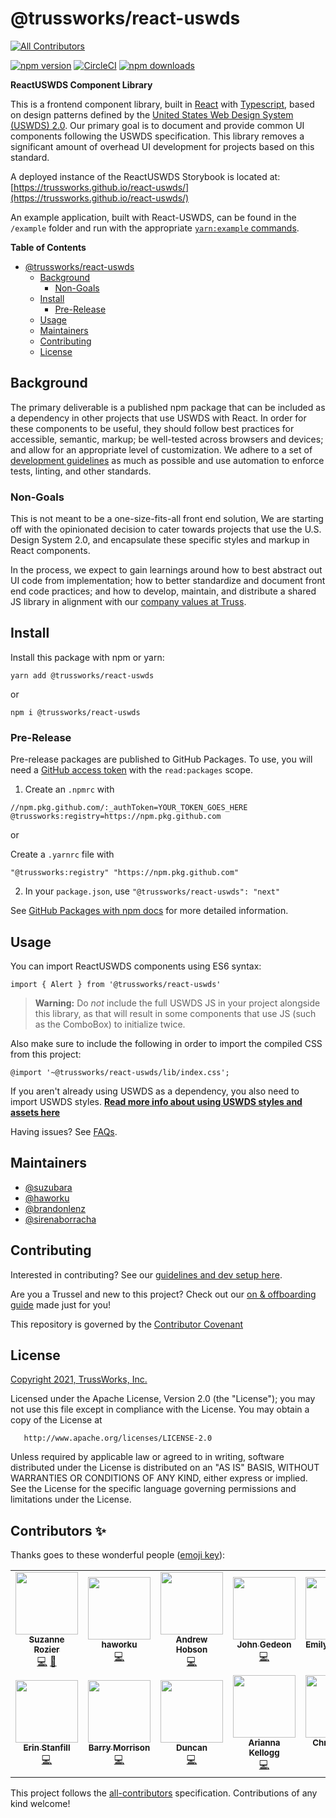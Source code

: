 # @trussworks/react-uswds
<!-- ALL-CONTRIBUTORS-BADGE:START - Do not remove or modify this section -->
[![All Contributors](https://img.shields.io/badge/all_contributors-13-orange.svg?style=flat-square)](#contributors-)
<!-- ALL-CONTRIBUTORS-BADGE:END -->

[![npm version](https://img.shields.io/npm/v/@trussworks/react-uswds)](https://www.npmjs.com/package/@trussworks/react-uswds)
[![CircleCI](https://img.shields.io/circleci/build/github/trussworks/react-uswds/develop)](https://circleci.com/gh/trussworks/react-uswds)
[![npm downloads](https://img.shields.io/npm/dm/@trussworks/react-uswds)](https://www.npmjs.com/package/@trussworks/react-uswds)

**ReactUSWDS Component Library**

This is a frontend component library, built in [React](https://reactjs.org/) with [Typescript](https://www.typescriptlang.org/), based on design patterns defined by the [United States Web Design System (USWDS) 2.0](https://designsystem.digital.gov/). Our primary goal is to document and provide common UI components following the USWDS specification. This library removes a significant amount of overhead UI development for projects based on this standard.

A deployed instance of the ReactUSWDS Storybook is located at: [https://trussworks.github.io/react-uswds/](https://trussworks.github.io/react-uswds/)

An example application, built with React-USWDS, can be found in the `/example` folder and run with the appropriate [`yarn:example` commands](./docs/contributing.md#available-commands).

**Table of Contents**

- [@trussworks/react-uswds](#trussworksreact-uswds)
  - [Background](#background)
    - [Non-Goals](#non-goals)
  - [Install](#install)
    - [Pre-Release](#pre-release)
  - [Usage](#usage)
  - [Maintainers](#maintainers)
  - [Contributing](#contributing)
  - [License](#license)

## Background

The primary deliverable is a published npm package that can be included as a dependency in other projects that use USWDS with React. In order for these components to be useful, they should follow best practices for accessible, semantic, markup; be well-tested across browsers and devices; and allow for an appropriate level of customization. We adhere to a set of [development guidelines](./docs/contributing.md#guidelines) as much as possible and use automation to enforce tests, linting, and other standards.

### Non-Goals

This is not meant to be a one-size-fits-all front end solution, We are starting off with the opinionated decision to cater towards projects that use the U.S. Design System 2.0, and encapsulate these specific styles and markup in React components.

In the process, we expect to gain learnings around how to best abstract out UI code from implementation; how to better standardize and document front end code practices; and how to develop, maintain, and distribute a shared JS library in alignment with our [company values at Truss](https://truss.works/values).

## Install

Install this package with npm or yarn:

```
yarn add @trussworks/react-uswds
```

or

```
npm i @trussworks/react-uswds
```

### Pre-Release

Pre-release packages are published to GitHub Packages. To use, you
will need a [GitHub access
token](https://docs.github.com/en/packages/publishing-and-managing-packages/about-github-packages#about-tokens)
with the `read:packages` scope.

1. Create an `.npmrc` with

```
//npm.pkg.github.com/:_authToken=YOUR_TOKEN_GOES_HERE
@trussworks:registry=https://npm.pkg.github.com
```

or

Create a `.yarnrc` file with

```
"@trussworks:registry" "https://npm.pkg.github.com"
```

2. In your `package.json`, use `"@trussworks/react-uswds": "next"`

See [GitHub Packages with npm
docs](https://docs.github.com/en/packages/using-github-packages-with-your-projects-ecosystem/configuring-npm-for-use-with-github-packages)
for more detailed information.

## Usage

You can import ReactUSWDS components using ES6 syntax:

```
import { Alert } from '@trussworks/react-uswds'
```

> **Warning:** Do _not_ include the full USWDS JS in your project alongside this library, as that will result in some components that use JS (such as the ComboBox) to initialize twice.

Also make sure to include the following in order to import the compiled CSS from this project:

```
@import '~@trussworks/react-uswds/lib/index.css';
```

If you aren't already using USWDS as a dependency, you also need to import USWDS styles. **[Read more info about using USWDS styles and assets here](./docs/styles_and_assets.md)**

Having issues? See [FAQs](./docs/faqs.md).

## Maintainers

- [@suzubara](https://github.com/suzubara)
- [@haworku](https://github.com/haworku)
- [@brandonlenz](https://github.com/brandonlenz)
- [@sirenaborracha](https://github.com/sirenaborracha)

## Contributing

Interested in contributing? See our [guidelines and dev setup here](./docs/contributing.md).

Are you a Trussel and new to this project? Check out our [on & offboarding guide](./docs/for_trussels.md) made just for you!

This repository is governed by the [Contributor Covenant](./CODE_OF_CONDUCT.md)

## License

[Copyright 2021, TrussWorks, Inc.](./LICENSE)

Licensed under the Apache License, Version 2.0 (the "License");
you may not use this file except in compliance with the License.
You may obtain a copy of the License at

       http://www.apache.org/licenses/LICENSE-2.0

Unless required by applicable law or agreed to in writing, software
distributed under the License is distributed on an "AS IS" BASIS,
WITHOUT WARRANTIES OR CONDITIONS OF ANY KIND, either express or implied.
See the License for the specific language governing permissions and
limitations under the License.

## Contributors ✨

Thanks goes to these wonderful people ([emoji key](https://allcontributors.org/docs/en/emoji-key)):

<!-- ALL-CONTRIBUTORS-LIST:START - Do not remove or modify this section -->
<!-- prettier-ignore-start -->
<!-- markdownlint-disable -->
<table>
  <tr>
    <td align="center"><a href="https://github.com/suzubara"><img src="https://avatars.githubusercontent.com/u/2723066?v=4?s=100" width="100px;" alt=""/><br /><sub><b>Suzanne Rozier</b></sub></a><br /><a href="https://github.com/trussworks/react-uswds/commits?author=suzubara" title="Code">💻</a> <a href="https://github.com/trussworks/react-uswds/commits?author=suzubara" title="Documentation">📖</a></td>
    <td align="center"><a href="https://github.com/haworku"><img src="https://avatars.githubusercontent.com/u/10750442?v=4?s=100" width="100px;" alt=""/><br /><sub><b>haworku</b></sub></a><br /><a href="https://github.com/trussworks/react-uswds/commits?author=haworku" title="Code">💻</a></td>
    <td align="center"><a href="https://github.com/ahobson"><img src="https://avatars.githubusercontent.com/u/21983?v=4?s=100" width="100px;" alt=""/><br /><sub><b>Andrew Hobson</b></sub></a><br /><a href="https://github.com/trussworks/react-uswds/commits?author=ahobson" title="Code">💻</a></td>
    <td align="center"><a href="https://github.com/gidjin"><img src="https://avatars.githubusercontent.com/u/940173?v=4?s=100" width="100px;" alt=""/><br /><sub><b>John Gedeon</b></sub></a><br /><a href="https://github.com/trussworks/react-uswds/commits?author=gidjin" title="Code">💻</a></td>
    <td align="center"><a href="https://github.com/eamahanna"><img src="https://avatars.githubusercontent.com/u/56279459?v=4?s=100" width="100px;" alt=""/><br /><sub><b>Emily Mahanna</b></sub></a><br /><a href="https://github.com/trussworks/react-uswds/commits?author=eamahanna" title="Code">💻</a></td>
    <td align="center"><a href="https://github.com/brandonlenz"><img src="https://avatars.githubusercontent.com/u/15805554?v=4?s=100" width="100px;" alt=""/><br /><sub><b>Brandon Lenz</b></sub></a><br /><a href="https://github.com/trussworks/react-uswds/commits?author=brandonlenz" title="Code">💻</a></td>
    <td align="center"><a href="https://github.com/sojeri"><img src="https://avatars.githubusercontent.com/u/10818509?v=4?s=100" width="100px;" alt=""/><br /><sub><b>Jeri Sommers</b></sub></a><br /><a href="https://github.com/trussworks/react-uswds/commits?author=sojeri" title="Code">💻</a></td>
  </tr>
  <tr>
    <td align="center"><a href="https://github.com/tinyels"><img src="https://avatars.githubusercontent.com/u/3142631?v=4?s=100" width="100px;" alt=""/><br /><sub><b>Erin Stanfill</b></sub></a><br /><a href="https://github.com/trussworks/react-uswds/commits?author=tinyels" title="Code">💻</a></td>
    <td align="center"><a href="http://www.barrymorrison.com/"><img src="https://avatars.githubusercontent.com/u/689591?v=4?s=100" width="100px;" alt=""/><br /><sub><b>Barry Morrison</b></sub></a><br /><a href="https://github.com/trussworks/react-uswds/commits?author=esacteksab" title="Code">💻</a></td>
    <td align="center"><a href="https://github.com/duncan-truss"><img src="https://avatars.githubusercontent.com/u/52669884?v=4?s=100" width="100px;" alt=""/><br /><sub><b>Duncan</b></sub></a><br /><a href="https://github.com/trussworks/react-uswds/commits?author=duncan-truss" title="Code">💻</a></td>
    <td align="center"><a href="https://github.com/SirenaBorracha"><img src="https://avatars.githubusercontent.com/u/16230705?v=4?s=100" width="100px;" alt=""/><br /><sub><b>Arianna Kellogg</b></sub></a><br /><a href="https://github.com/trussworks/react-uswds/commits?author=SirenaBorracha" title="Code">💻</a></td>
    <td align="center"><a href="https://github.com/christopherhuii"><img src="https://avatars.githubusercontent.com/u/8367504?v=4?s=100" width="100px;" alt=""/><br /><sub><b>Christopher Hui</b></sub></a><br /><a href="https://github.com/trussworks/react-uswds/commits?author=christopherhuii" title="Code">💻</a></td>
    <td align="center"><a href="http://pandasguide.com/"><img src="https://avatars.githubusercontent.com/u/3331?v=4?s=100" width="100px;" alt=""/><br /><sub><b>Jim Benton</b></sub></a><br /><a href="https://github.com/trussworks/react-uswds/commits?author=jim" title="Code">💻</a></td>
  </tr>
</table>

<!-- markdownlint-restore -->
<!-- prettier-ignore-end -->

<!-- ALL-CONTRIBUTORS-LIST:END -->

This project follows the [all-contributors](https://github.com/all-contributors/all-contributors) specification. Contributions of any kind welcome!